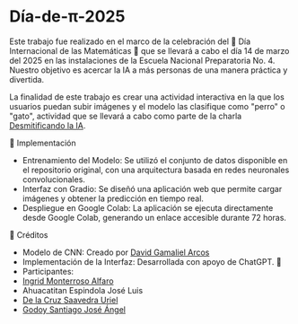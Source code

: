 # Día-de-π-2025
Este trabajo fue realizado en el marco de la celebración del 🎉 Día Internacional de las Matemáticas 🎉 que se llevará a cabo el día 14 de marzo del 2025 en las instalaciones de la Escuela Nacional Preparatoria No. 4. Nuestro objetivo es acercar la IA a más personas de una manera práctica y divertida.

La finalidad de este trabajo es crear una actividad interactiva en la que los usuarios puedan subir imágenes y el modelo las clasifique como "perro" o "gato", actividad que se llevará a cabo como parte de la charla [Desmitificando la IA](https://www.canva.com/design/DAGg4vPPiK4/HsPHXRCOYPCe5RMgcEXXZA/edit?utm_content=DAGg4vPPiK4&utm_campaign=designshare&utm_medium=link2&utm_source=sharebutton). 

 🔹 Implementación
* Entrenamiento del Modelo: Se utilizó el conjunto de datos disponible en el repositorio original, con una arquitectura basada en redes neuronales convolucionales.
* Interfaz con Gradio: Se diseñó una aplicación web que permite cargar imágenes y obtener la predicción en tiempo real.
* Despliegue en Google Colab: La aplicación se ejecuta directamente desde Google Colab, generando un enlace accesible durante 72 horas.

🔹 Créditos
* Modelo de CNN: Creado por [David Gamaliel Arcos](https://github.com/Gamapro)
* Implementación de la Interfaz: Desarrollada con apoyo de ChatGPT. 🚀
* Participantes: 
 * [Ingrid Monterroso Alfaro](https://github.com/ingridmidory)
 * Ahuacatitan Espindola José Luis
 * [De la Cruz Saavedra Uriel](https://github.com/Uriel-CS)
 * [Godoy Santiago José Ángel](https://github.com/Angel-GS07/)

